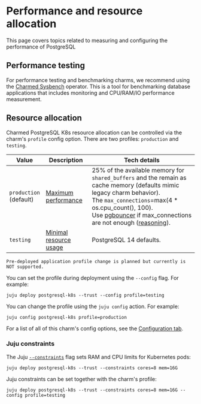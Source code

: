 # Performance and resource allocation

This page covers topics related to measuring and configuring the performance of PostgreSQL

## Performance testing

For performance testing and benchmarking charms, we recommend using the [Charmed Sysbench](https://charmhub.io/sysbench) operator. This is a tool for benchmarking database applications that includes monitoring and CPU/RAM/IO performance measurement.

## Resource allocation

Charmed PostgreSQL K8s resource allocation can be controlled via the charm's `profile` config option. There are two profiles: `production` and `testing`. 

|Value|Description|Tech details|
| --- | --- | ----- |
|`production`<br>(default)|[Maximum performance](https://github.com/canonical/postgresql-k8s-operator/blob/main/lib/charms/postgresql_k8s/v0/postgresql.py#L437-L446)| 25% of the available memory for `shared_buffers` and the remain as cache memory (defaults mimic legacy charm behavior).<br/>The `max_connections`=max(4 * os.cpu_count(), 100).<br/> Use [pgbouncer](https://charmhub.io/pgbouncer-k8s) if max_connections are not enough ([reasoning](https://www.percona.com/blog/scaling-postgresql-with-pgbouncer-you-may-need-a-connection-pooler-sooner-than-you-expect/)).|
|`testing`|[Minimal resource usage](https://github.com/canonical/postgresql-k8s-operator/blob/main/lib/charms/postgresql_k8s/v0/postgresql.py#L437-L446)| PostgreSQL 14 defaults. |

```{caution}
Pre-deployed application profile change is planned but currently is NOT supported.
```

You can set the profile during deployment using the `--config` flag. For example:

```text
juju deploy postgresql-k8s --trust --config profile=testing
```

You can change the profile using the `juju config` action. For example:

```text
juju config postgresql-k8s profile=production
```

For a list of all of this charm's config options, see the [Configuration tab](https://charmhub.io/postgresql-k8s/configure#profile).

### Juju constraints

The Juju [`--constraints`](https://juju.is/docs/juju/constraint) flag sets RAM and CPU limits for Kubernetes pods:

```text
juju deploy postgresql-k8s --trust --constraints cores=8 mem=16G
```

Juju constraints can be set together with the charm's profile:

```text
juju deploy postgresql-k8s --trust --constraints cores=8 mem=16G --config profile=testing
```

